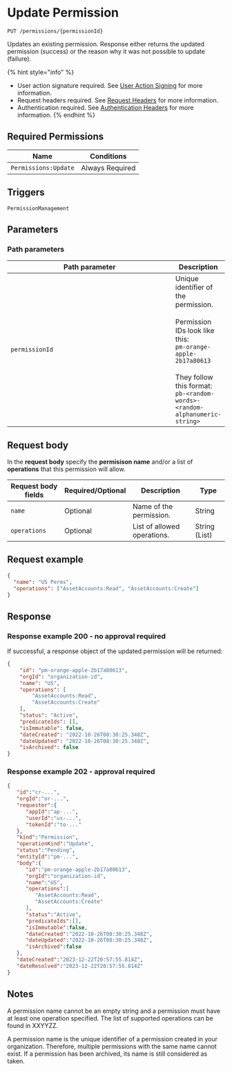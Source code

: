 # Update Permission

`PUT /permissions/{permissionId}`

Updates an existing permission. Response either returns the updated permission (success) or the reason why it was not possible to update (failure).

{% hint style="info" %}
* User action signature required. See [User Action Signing](../../authentication/user-action-signing/) for more information.
* Request headers required. See [Request Headers](../../../advanced-topics/authentication/request-headers.md) for more information.
* Authentication required. See [Authentication Headers](../../../advanced-topics/authentication/request-headers.md#authentication-headers) for more information.
{% endhint %}

## Required Permissions

| Name                 | Conditions      |
| -------------------- | --------------- |
| `Permissions:Update` | Always Required |

## Triggers <a href="#triggers.1" id="triggers.1"></a>

`PermissionManagement`

## Parameters <a href="#parameters.1" id="parameters.1"></a>

### Path parameters <a href="#path-parameters" id="path-parameters"></a>

<table><thead><tr><th width="434">Path parameter</th><th>Description</th></tr></thead><tbody><tr><td><code>permissionId</code></td><td>Unique identifier of the permission.<br><br>Permission IDs look like this:<br><code>pm-orange-apple-2b17a80613</code><br><br>They follow this format:<br><code>pb-&#x3C;random-words>-&#x3C;random-alphanumeric-string></code></td></tr></tbody></table>

## Request body <a href="#request-body" id="request-body"></a>

In the **request body** specify the **permisison name** and/or a list of **operations** that this permission will allow.

| Request body fields | Required/Optional | Description                 | Type          |
| ------------------- | ----------------- | --------------------------- | ------------- |
| `name`              | Optional          | Name of the permission.     | String        |
| `operations`        | Optional          | List of allowed operations. | String (List) |

## Request example <a href="#request-example.1" id="request-example.1"></a>

```JSON
{
  "name": "US Perms",
  "operations": ["AssetAccounts:Read", "AssetAccounts:Create"]
}
```

## Response <a href="#response" id="response"></a>

### Response example 200 - no approval required <a href="#response-example" id="response-example"></a>

If successful, a response object of the updated permission will be returned:

```json
{
    "id": "pm-orange-apple-2b17a80613",
    "orgId": "organization-id",
    "name": "US",
    "operations": [
        "AssetAccounts:Read",
        "AssetAccounts:Create"
    ],
    "status": "Active",
    "predicateIds": [],
    "isImmutable": false,
    "dateCreated": "2022-10-26T08:30:25.348Z",
    "dateUpdated": "2022-10-26T08:30:25.348Z",
    "isArchived": false
}
```

### Response example 202 - approval required <a href="#response-example" id="response-example"></a>

```json
{
   "id":"cr-...",
   "orgId":"or-...",
   "requester":{
      "appId":"ap-...",
      "userId":"us-...",
      "tokenId":"to-..."
   },
   "kind":"Permission",
   "operationKind":"Update",
   "status":"Pending",
   "entityId":"pm-...",
   "body":{
      "id":"pm-orange-apple-2b17a80613",
      "orgId":"organization-id",
      "name":"US",
      "operations":[
         "AssetAccounts:Read",
         "AssetAccounts:Create"
      ],
      "status":"Active",
      "predicateIds":[],
      "isImmutable":false,
      "dateCreated":"2022-10-26T08:30:25.348Z",
      "dateUpdated":"2022-10-26T08:30:25.348Z",
      "isArchived":false
   },
   "dateCreated":"2023-12-22T20:57:55.814Z",
   "dateResolved":"2023-12-22T20:57:55.814Z"
}
```

## Notes <a href="#notes" id="notes"></a>

A permission name cannot be an empty string and a permission must have at least one operation specified. The list of supported operations can be found in XXYYZZ.

A permission name is the unique identifier of a permission created in your organization. Therefore, multiple permissions with the same name cannot exist. If a permission has been archived, its name is still considered as taken.

